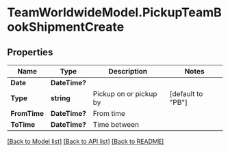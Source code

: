 # TeamWorldwideModel.PickupTeamBookShipmentCreate
## Properties

Name | Type | Description | Notes
------------ | ------------- | ------------- | -------------
**Date** | **DateTime?** |  | 
**Type** | **string** | Pickup on or pickup by | [default to "PB"]
**FromTime** | **DateTime?** | From time | 
**ToTime** | **DateTime?** | Time between | 

[[Back to Model list]](../README.md#documentation-for-models) [[Back to API list]](../README.md#documentation-for-api-endpoints) [[Back to README]](../README.md)

